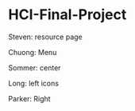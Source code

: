 # HCI-Final-Project

Steven: resource page

Chuong: Menu 

Sommer: center

Long: left icons

Parker: Right 
